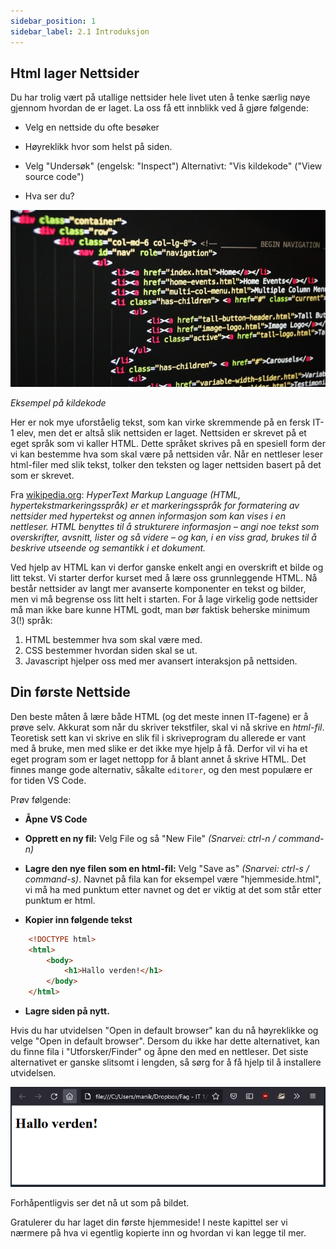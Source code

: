 ```yaml
---
sidebar_position: 1
sidebar_label: 2.1 Introduksjon
---
```


## Html lager Nettsider

Du har trolig vært på utallige nettsider hele livet uten å tenke særlig nøye gjennom hvordan de er laget. La oss få ett innblikk ved å gjøre følgende:

- Velg en nettside du ofte besøker

- Høyreklikk hvor som helst på siden.

- Velg "Undersøk" (engelsk: "Inspect") Alternativt: "Vis kildekode" ("View source code")

- Hva ser du?

![alt text](./bilder/2_1%20-%20introduksjon/bilde.jpg) 

*Eksempel på kildekode*

 Her er nok mye uforståelig tekst, som kan virke skremmende på en fersk IT-1 elev, men det er altså slik nettsiden er laget. Nettsiden er skrevet på et eget språk som vi kaller HTML. Dette språket skrives på en spesiell form der vi kan bestemme hva som skal være på nettsiden vår. Når en nettleser leser html-filer med slik tekst, tolker den teksten og lager nettsiden basert på det som er skrevet.


Fra [wikipedia.org](https://no.wikipedia.org/wiki/HTML): _HyperText Markup Language (HTML, hypertekstmarkeringsspråk) er et markeringsspråk for formatering av nettsider med hypertekst og annen informasjon som kan vises i en nettleser.
HTML benyttes til å strukturere informasjon – angi noe tekst som overskrifter, avsnitt, lister og så videre – og kan, i en viss grad, brukes til å beskrive utseende og semantikk i et dokument._

Ved hjelp av HTML kan vi derfor ganske enkelt angi en overskrift et bilde og litt tekst. Vi starter derfor kurset med å lære oss grunnleggende HTML. Nå består nettsider av langt mer avanserte komponenter en tekst og bilder, men vi må begrense oss litt helt i starten. For å lage virkelig gode nettsider må man ikke bare kunne HTML godt, man bør faktisk beherske minimum 3(!) språk: 

1. HTML bestemmer hva som skal være med. 
2. CSS bestemmer hvordan siden skal se ut. 
3. Javascript hjelper oss med mer avansert interaksjon på nettsiden.

## Din første Nettside

Den beste måten å lære både HTML (og det meste innen IT-fagene) er å prøve selv. Akkurat som når du skriver tekstfiler, skal vi nå skrive en _html-fil_. Teoretisk sett kan vi skrive en slik fil i skriveprogram du allerede er vant med å bruke, men med slike er det ikke mye hjelp å få. Derfor vil vi ha et eget program som er laget nettopp for å blant annet å skrive HTML. Det finnes mange gode alternativ, såkalte `editorer`, og den mest populære er for tiden VS Code.

Prøv følgende:

- **Åpne VS Code**

- **Opprett en ny fil:** Velg File og så "New File" *(Snarvei: ctrl-n / command-n)*

- **Lagre den nye filen som en html-fil:** Velg "Save as" *(Snarvei: ctrl-s / command-s)*. Navnet på fila kan for eksempel være "hjemmeside.html", vi må ha med punktum etter navnet og det er viktig at det som står etter punktum er html.

- **Kopier inn følgende tekst**

```HTML
    <!DOCTYPE html>
    <html>
        <body>
            <h1>Hallo verden!</h1>
        </body>
    </html>
```

- **Lagre siden på nytt.**

Hvis du har utvidelsen "Open in default browser" kan du nå høyreklikke og velge "Open in default browser". Dersom du ikke har dette alternativet, kan du finne fila i "Utforsker/Finder" og åpne den med en nettleser. Det siste alternativet er ganske slitsomt i lengden, så sørg for å få hjelp til å installere utvidelsen.

![Min første hjemmeside](./bilder/2_1%20-%20introduksjon/minside.png)

Forhåpentligvis ser det nå ut som på bildet. 

Gratulerer du har laget din første hjemmeside! I neste kapittel ser vi nærmere på hva vi egentlig kopierte inn og hvordan vi kan legge til mer.